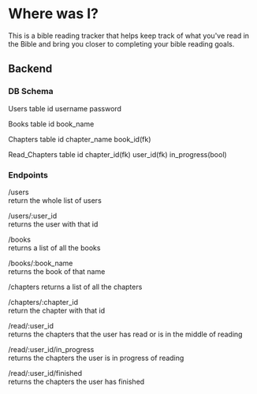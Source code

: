# Where was I?

This is a bible reading tracker that helps keep track of what you've read in the Bible and bring you closer to completing your bible reading goals.

## Backend

### DB Schema
Users table
id
username
password

Books table
id
book_name


Chapters table
id
chapter_name
book_id(fk)

Read_Chapters table
id
chapter_id(fk)
user_id(fk)
in_progress(bool)

### Endpoints
/users  
return the whole list of users

/users/:user_id  
returns the user with that id

/books  
returns a list of all the books

/books/:book_name  
returns the book of that name

/chapters 
returns a list of all the chapters

/chapters/:chapter_id  
return the chapter with that id

/read/:user_id  
returns the chapters that the user has read or is in the middle of reading

/read/:user_id/in_progress  
returns the chapters the user is in progress of reading

/read/:user_id/finished  
returns the chapters the user has finished